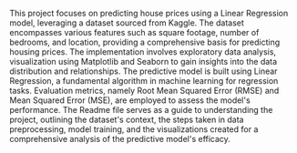 This project focuses on predicting house prices using a Linear Regression model, leveraging a dataset sourced from Kaggle. The dataset encompasses various features such as square footage, number of bedrooms, and location, providing a comprehensive basis for predicting housing prices. The implementation involves exploratory data analysis, visualization using Matplotlib and Seaborn to gain insights into the data distribution and relationships. The predictive model is built using Linear Regression, a fundamental algorithm in machine learning for regression tasks. Evaluation metrics, namely Root Mean Squared Error (RMSE) and Mean Squared Error (MSE), are employed to assess the model's performance. The Readme file serves as a guide to understanding the project, outlining the dataset's context, the steps taken in data preprocessing, model training, and the visualizations created for a comprehensive analysis of the predictive model's efficacy.
